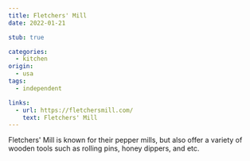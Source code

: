 ```yaml
---
title: Fletchers' Mill
date: 2022-01-21

stub: true

categories:
  - kitchen
origin:
  - usa
tags:
  - independent

links:
  - url: https://fletchersmill.com/
    text: Fletchers' Mill
---
```


Fletchers' Mill is known for their pepper mills, but also offer a variety of
wooden tools such as rolling pins, honey dippers, and etc.
